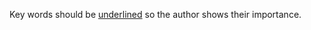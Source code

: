 <!DOCTYPE html>
<html>
<head>
<title>underlined Text Example</title>
</head>
<body>
<p>Key words should be <u>underlined</u> so the author shows their importance.</p>
</body>
<html
